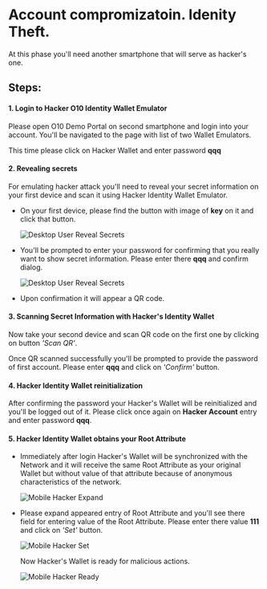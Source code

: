 ﻿# Account compromizatoin. Idenity Theft.

At this phase you'll need another smartphone that will serve as hacker's one.

## Steps:

#### 1. Login to Hacker O10 Identity Wallet Emulator
Please open O10 Demo Portal on second smartphone and login into your account. You'll be navigated to the page with list of two Wallet Emulators.

This time please click on Hacker Wallet and enter password **qqq**

#### 2. Revealing secrets
For emulating hacker attack you'll need to reveal your secret information on your first device and scan it using Hacker Identity Wallet Emulator.

* On your first device, please find the button with image of **key** on it and click that button.

  ![Desktop User Reveal Secrets](/scenarioImages/Desktop_User_RevealSecrets.png)

* You'll be prompted to enter your password for confirming that you really want to show secret information. Please enter there **qqq** and confirm dialog.

  ![Desktop User Reveal Secrets](/scenarioImages/Desktop_User_ConfirmRevealSecrets.png)

* Upon confirmation it will appear a QR code.

#### 3. Scanning Secret Information with Hacker's Identity Wallet

Now take your second device and scan QR code on the first one by clicking on button *'Scan QR'*. 

Once QR scanned successfully you'll be prompted to provide the password of first account. Please enter **qqq** and click on *'Confirm'* button.

#### 4. Hacker Identity Wallet reinitialization

After confirming the password your Hacker's Wallet will be reinitialized and you'll be logged out of it. Please click once again on **Hacker Account** entry and enter password **qqq**.

#### 5. Hacker Identity Wallet obtains your Root Attribute

* Immediately after login Hacker's Wallet will be synchronized with the Network and it will receive the same 
Root Attribute as your original Wallet but without value of that attribute because of anonymous 
characteristics of the network.

  ![Mobile Hacker Expand](/scenarioImages/Mobile_Hacker_Expand.jpg)

* Please expand appeared entry of Root Attribute and you'll see there field for entering value of the Root Attribute. Please enter there value **111** and click on *'Set'* button.

  ![Mobile Hacker Set](/scenarioImages/Mobile_Hacker_Set.jpg)

  Now Hacker's Wallet is ready for malicious actions.

  ![Mobile Hacker Ready](/scenarioImages/Mobile_Hacker_Ready.jpg)